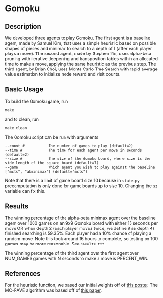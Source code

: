 # Gomoku

## Description 
We developed three agents to play Gomoku. The first agent is a baseline agent, made by Samuel Kim, that uses a simple heuristic based on possible shapes of pieces and minimax to search to a depth of 1 (after each player plays a move). The second agent, made by Stephen Yin, uses alpha-beta pruning with iterative deepening and transposition tables within an allocated time to make a move, applying the same heuristic as the previous step. The third agent, by Brian Choi, uses Monte Carlo Tree Search with rapid average value estimation to initialize node reward and visit counts.

## Basic Usage
To build the Gomoku game, run 
```
make
```
and to clean, run
```
make clean
```

The Gomoku script can be run with arguments 
```
--count #           The number of games to play (default=2) 
--time #            The time for each agent per move in seconds (default=2)
--size #            The size of the Gomoku board, where size is the side length of the square board (default=7) 
--game              Which agent you wish to play against the baseline ["mcts", "abminimax"] (default="mcts")
```
Note that there is a limit of game board size 10 because in `state.py` precomputation is only done for game boards up to size 10. Changing the `sz` variable can fix this.

## Results
The winning percentage of the alpha-beta minimax agent over the baseline agent over 1000 games on an 9x9 Gomoku board with either 15 seconds per move OR when depth 2 (each player moves twice, we define it as depth 4) finished searching is 59.35%. Each player had a 10% chance of playing a random move. Note this took around 16 hours to complete, so testing on 100 games may be more reasonable. See `results.txt`.

The winning percentage of the third agent over the first agent over NUM_GAMES games with N seconds to make a move is PERCENT_WIN.

## References
For the heuristic function, we based our initial weights off of [this poster](https://stanford-cs221.github.io/autumn2019-extra/posters/14.pdf). The MC-RAVE algorithm was based off of [this paper](https://www.sciencedirect.com/science/article/pii/S000437021100052X).
